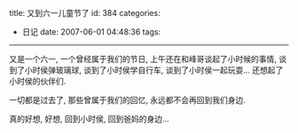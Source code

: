 title: 又到六一儿童节了
id: 384
categories:
  - 日记
date: 2007-06-01 04:48:36
tags:
---

又是一个六一, 一个曾经属于我们的节日, 上午还在和峰哥谈起了小时候的事情, 谈到了小时侯弹玻璃球, 谈到了小时侯学自行车, 谈到了小时侯一起玩耍... 还想起了小时侯的伙伴们.

一切都是过去了, 那些曾属于我们的回忆, 永远都不会再回到我们身边.

真的好想, 好想, 回到小时侯, 回到爸妈的身边...